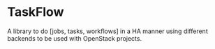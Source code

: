 TaskFlow
========

A library to do [jobs, tasks, workflows] in a HA manner using different backends to be used with OpenStack projects.

